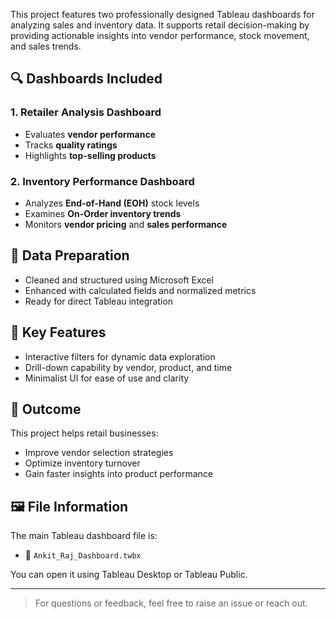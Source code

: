 This project features two professionally designed Tableau dashboards for analyzing sales and inventory data. It supports retail decision-making by providing actionable insights into vendor performance, stock movement, and sales trends.

## 🔍 Dashboards Included

### 1. Retailer Analysis Dashboard
- Evaluates **vendor performance**
- Tracks **quality ratings**
- Highlights **top-selling products**

### 2. Inventory Performance Dashboard
- Analyzes **End-of-Hand (EOH)** stock levels
- Examines **On-Order inventory trends**
- Monitors **vendor pricing** and **sales performance**

## 🧹 Data Preparation

- Cleaned and structured using Microsoft Excel
- Enhanced with calculated fields and normalized metrics
- Ready for direct Tableau integration

## 📌 Key Features

- Interactive filters for dynamic data exploration
- Drill-down capability by vendor, product, and time
- Minimalist UI for ease of use and clarity

## 🚀 Outcome

This project helps retail businesses:
- Improve vendor selection strategies
- Optimize inventory turnover
- Gain faster insights into product performance

## 🖼️ File Information

The main Tableau dashboard file is:
- 📂 `Ankit_Raj_Dashboard.twbx`

You can open it using Tableau Desktop or Tableau Public.

---

> For questions or feedback, feel free to raise an issue or reach out.
